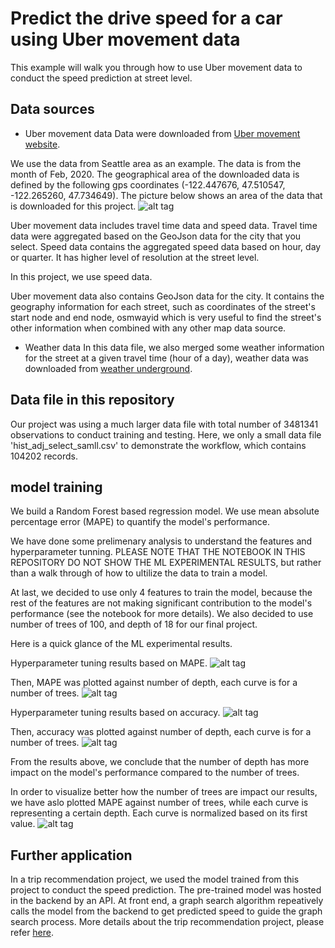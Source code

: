 # Predict the drive speed for a car using Uber movement data

This example will walk you through how to use Uber movement data to conduct the speed prediction at street level. 



## Data sources

- Uber movement data
Data were downloaded from [Uber movement website](https://movement.uber.com/?lang=en-US).

We use the data from Seattle area as an example. The data is from the month of Feb, 2020. The geographical area of the downloaded data is defined by the following gps coordinates (-122.447676, 47.510547, -122.265260, 47.734649).
The picture below shows an area of the data that is downloaded for this project. 
![alt tag](Seattle_GPS_map.png)


Uber movement data includes travel time data and speed data. 
Travel time data were aggregated based on the GeoJson data for the city that you select. 
Speed data contains the aggregated speed data based on hour, day or quarter. It has higher level of resolution at the street level. 

In this project, we use speed data. 

Uber movement data also contains GeoJson data for the city. It contains the geography information for each street, such as coordinates of the street's start node and end node, osmwayid which is very useful to find the street's other information when combined with any other map data source. 

- Weather data
In this data file, we also merged some weather information for the street at a given travel time (hour of a day), weather data was downloaded from [weather underground](https://www.wunderground.com/).



## Data file in this repository

Our project was using a much larger data file with total number of 3481341 observations to conduct training and testing. Here, we only a small data file 'hist_adj_select_samll.csv' to demonstrate the workflow, which contains 104202 records.



## model training

We build a Random Forest based regression model. We use mean absolute percentage error (MAPE) to quantify the model's performance.

We have done some prelimenary analysis to understand the features and hyperparameter tunning. PLEASE NOTE THAT THE NOTEBOOK IN THIS REPOSITORY DO NOT SHOW THE ML EXPERIMENTAL RESULTS, but rather than a walk through of how to ultilize the data to train a model. 

At last, we decided to use only 4 features to train the model, because the rest of the features are not making significant contribution to the model's performance (see the notebook for more details). We also decided to use number of trees of 100, and depth of 18 for our final project.

Here is a quick glance of the ML experimental results. 

Hyperparameter tuning results based on MAPE.
![alt tag](Hyperparameter_tunning_3D_MAPE.png)

Then, MAPE was plotted against number of depth, each curve is for a number of trees.
![alt tag](Hyperparameter_tunning_2D_MAPE.png)

Hyperparameter tuning results based on accuracy.
![alt tag](Hyperparameter_tunning_3D_accuracy.png)

Then, accuracy was plotted against number of depth, each curve is for a number of trees.
![alt tag](Hyperparameter_tunning_2D_accuracy.png)

From the results above, we conclude that the number of depth has more impact on the model's performance compared to the number of trees. 

In order to visualize better how the number of trees are impact our results, we have aslo plotted MAPE against number of trees, while each curve is representing a certain depth. Each curve is normalized based on its first value. 
![alt tag](Normailized_MAPE.png)



## Further application

In a trip recommendation project, we used the model trained from this project to conduct the speed prediction. The pre-trained model was hosted in the backend by an API. At front end, a graph search algorithm repeatively calls the model from the backend to get predicted speed to guide the graph search process. More details about the trip recommendation project, please refer [here](https://github.com/SYAN83/trip-recom). 


















